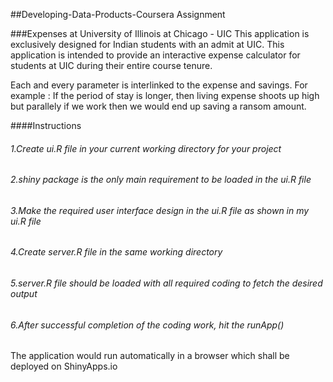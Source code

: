##Developing-Data-Products-Coursera Assignment

###Expenses at University of Illinois at Chicago - UIC
This application is exclusively designed for Indian students with an admit at UIC. This application is intended to provide an interactive expense calculator for students at UIC during their entire course tenure. 

Each and every parameter is interlinked to the expense and savings. For example : If the period of stay is longer, then living expense shoots up high but parallely if we work then we would end up saving a ransom amount.

####Instructions
###### 1.Create ui.R file in your current working directory for your project
###### 2.shiny package is the only main requirement to be loaded in the ui.R file
###### 3.Make the required user interface design in the ui.R file as shown in my ui.R file
###### 4.Create server.R file in the same working directory
###### 5.server.R file should be loaded with all required coding to fetch the desired output
###### 6.After successful completion of the coding work, hit the runApp()

The application would run automatically in a browser which shall be deployed on ShinyApps.io 
